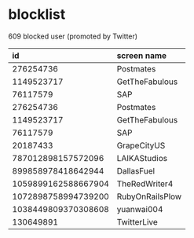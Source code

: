 # blocklist

609 blocked user (promoted by Twitter) 

| id   | screen name                                                  |
| :--- | :----------------------------------------------------------- |
|276254736|Postmates|
|1149523717|GetTheFabulous|
|76117579|SAP|
|276254736|Postmates|
|1149523717|GetTheFabulous|
|76117579|SAP|
|20187433|GrapeCityUS|
|787012898157572096|LAIKAStudios|
|899858978418642944|DallasFuel|
|1059899162588667904|TheRedWriter4|
|1072898758994739200|RubyOnRailsPlow|
|1038449809370308608|yuanwai004|
|130649891|TwitterLive|
